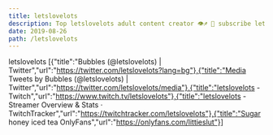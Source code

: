 ```yaml
---
title: letslovelots
description: Top letslovelots adult content creator 👁♐️ 👑 subscribe letslovelots to my porn site below IG letslovelots
date: 2019-08-26
path: /letslovelots
---
```


letslovelots
[{"title":"Bubbles (@letslovelots) | Twitter","url":"https://twitter.com/letslovelots?lang=bg"},{"title":"Media Tweets by Bubbles (@letslovelots) | Twitter","url":"https://twitter.com/letslovelots/media"},{"title":"letslovelots - Twitch","url":"https://www.twitch.tv/letslovelots"},{"title":"letslovelots - Streamer Overview & Stats · TwitchTracker","url":"https://twitchtracker.com/letslovelots"},{"title":"Sugar honey iced tea OnlyFans","url":"https://onlyfans.com/littieslut"}]

